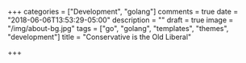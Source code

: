 +++
categories = ["Development", "golang"]
comments = true
date = "2018-06-06T13:53:29-05:00"
description = ""
draft = true
image = "/img/about-bg.jpg"
tags = ["go", "golang", "templates", "themes", "development"]
title = "Conservative is the Old Liberal"

+++
